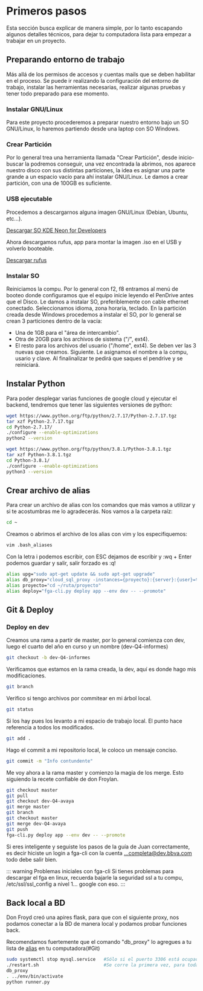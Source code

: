 # Primeros pasos

Esta sección busca explicar de manera simple, por lo tanto escapando algunos detalles técnicos, para dejar tu computadora lista para empezar a trabajar en un proyecto.

## Preparando entorno de trabajo

Más allá de los permisos de accesos y cuentas mails que se deben habilitar en el proceso. Se puede ir realizando la configuración del entorno de trabajo, instalar las herramientas necesarias, realizar algunas pruebas y tener todo preparado para ese momento.

### Instalar GNU/Linux

Para este proyecto procederemos a preparar nuestro entorno bajo un SO GNU/Linux, lo haremos partiendo desde una laptop con SO Windows.

### Crear Partición

Por lo general trea una herramienta llamada "Crear Partición", desde inicio-buscar la podremos conseguir, una vez encontrada la abrimos, nos aparece nuestro disco con sus distintas particiones, la idea es asignar una parte grande a un espacio vacío para ahí instalar GNU/Linux. Le damos a crear partición, con una de 100GB es suficiente.

### USB ejecutable

Procedemos a descargarnos alguna imagen GNU/Linux (Debian, Ubuntu, etc...).

[Descargar SO KDE Neon for Developers](https://neon.kde.org/download)

Ahora descargamos rufus, app para montar la imagen .iso en el USB y volverlo booteable.

[Descargar rufus](https://rufus.ie/)

### Instalar SO

Reiniciamos la compu.
Por lo general con f2, f8 entramos al menú de booteo donde configuramos que el equipo inicie leyendo el PenDrive antes que el Disco.
Le damos a instalar SO, preferiblemente con cable ethernet conectado.
Seleccionamos idioma, zona horaria, teclado.
En la partición creada desde Windows procedemos a instalar el SO, por lo general se crean 3 particiones dentro de la vacía:
* Una de 1GB para el "área de intercambio".
* Otra de 20GB para los archivos de sistema ("/", ext4).
* El resto para los archivos del usuario ("/home", ext4).
Se deben ver las 3 nuevas que creamos. Siguiente.
Le asignamos el nombre a la compu, usario y clave.
Al finalinalizar te pedirá que saques el pendrive y se reiniciará.

## Instalar Python

Para poder desplegar varias funciones de google cloud y ejecutar el backend, tendremos que tener las siguientes versiones de python:

```bash
wget https://www.python.org/ftp/python/2.7.17/Python-2.7.17.tgz
tar xzf Python-2.7.17.tgz
cd Python-2.7.17/
./configure --enable-optimizations
python2 --version
```

```bash
wget https://www.python.org/ftp/python/3.8.1/Python-3.8.1.tgz
tar xzf Python-3.8.1.tgz
cd Python-3.8.1/
./configure --enable-optimizations
python3 --version
```
## Crear archivo de alias

Para crear un archivo de alias con los comandos que más vamos a utilizar y si te acostumbras me lo agradecerás. Nos vamos a la carpeta raíz:
```bash
cd ~
```
Creamos o abrimos el archivo de los alias con vim y los especifiquemos:
```bash
vim .bash_aliases
```
Con la letra i podemos escribir, con ESC dejamos de escribir y :wq + Enter podemos guardar y salir, salir forzado es :q!
```bash
alias upg="sudo apt-get update && sudo apt-get upgrade"
alias db_proxy="cloud_sql_proxy -instances={proyecto}:{server}:{user}=tcp:{puerto}"
alias proyecto="cd ~/ruta/proyecto"
alias deploy="fga-cli.py deploy app --env dev -- --promote"
```

## Git & Deploy

### Deploy en dev

Creamos una rama a partir de master, por lo general comienza con dev, luego el cuarto del año en curso y un nombre (dev-Q4-informes)

```bash
git checkout -b dev-Q4-informes
```

Verificamos que estamos en la rama creada, la dev, aquí es donde hago mis modificaciones.

```bash
git branch
```

Verifico si tengo archivos por commitear en mi árbol local.
```bash
git status
```

Si los hay pues los levanto a mi espacio de trabajo local. El punto hace referencia a todos los modificados.
```bash
git add .
```

Hago el commit a mi repositorio local, le coloco un mensaje conciso.
```bash
git commit -m "Info contundente"
```

Me voy ahora a la rama master y comienzo la magia de los merge. Esto siguiendo la recete confiable de don Froylan.

```bash
git checkout master 
git pull
git checkout dev-Q4-avaya 
git merge master
git branch
git checkout master 
git merge dev-Q4-avaya 
git push
fga-cli.py deploy app --env dev -- --promote
```
Si eres inteligente y seguiste los pasos de la guía de Juan correctamente, es decir hiciste un login a fga-cli con la cuenta ...completa@dev.bbva.com todo debe salir bien.

::: warning Problemas iniciales con fga-cli
Si tienes problemas para descargar el fga en linux, recuerda bajarle la seguridad ssl a tu compu, /etc/ssl/ssl_config a nivel 1... google con eso.
:::

## Back local a BD

Don Froyd creó una apires flask, para que con el siguiente proxy, nos podamos conectar a la BD de manera local y podamos probar funciones back.

Recomendamos fuertemente que el comando  "db_proxy" lo agregues a tu lista de [alias](#crear-archivo-de-alias) en tu computadora(#Git)

```bash
sudo systemctl stop mysql.service   #Sólo si el puerto 3306 está ocupado sin necesidad
./restart.sh                        #Se corre la primera vez, para todas las instalaciones
db_proxy
. ../env/bin/activate
python runner.py
```